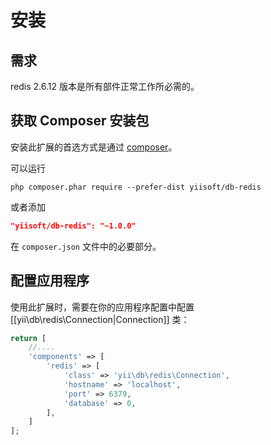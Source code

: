 安装
============

## 需求

redis 2.6.12 版本是所有部件正常工作所必需的。

## 获取 Composer 安装包

安装此扩展的首选方式是通过 [composer](http://getcomposer.org/download/)。

可以运行

```
php composer.phar require --prefer-dist yiisoft/db-redis
```

或者添加

```json
"yiisoft/db-redis": "~1.0.0"
```

在 `composer.json` 文件中的必要部分。

## 配置应用程序

使用此扩展时，需要在你的应用程序配置中配置 [[yii\db\redis\Connection|Connection]] 类：

```php
return [
    //....
    'components' => [
        'redis' => [
            'class' => 'yii\db\redis\Connection',
            'hostname' => 'localhost',
            'port' => 6379,
            'database' => 0,
        ],
    ]
];
```
